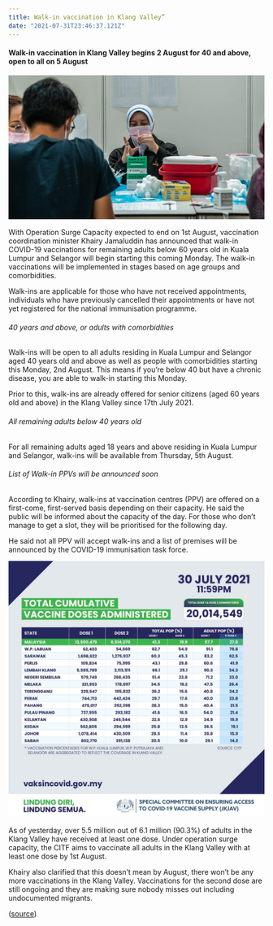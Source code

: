 ```yaml
---
title: Walk-in vaccination in Klang Valley”
date: "2021-07-31T23:46:37.121Z"
---
```


#### Walk-in vaccination in Klang Valley begins 2 August for 40 and above, open to all on 5 August

![Proton x70 SE](./walkin.jpg)

With Operation Surge Capacity expected to end on 1st August, vaccination coordination minister Khairy Jamaluddin has announced that walk-in COVID-19 vaccinations for remaining adults below 60 years old in Kuala Lumpur and Selangor will begin starting this coming Monday. The walk-in vaccinations will be implemented in stages based on age groups and comorbidities.

Walk-ins are applicable for those who have not received appointments, individuals who have previously cancelled their appointments or have not yet registered for the national immunisation programme.

###### 40 years and above, or adults with comorbidities
Walk-ins will be open to all adults residing in Kuala Lumpur and Selangor aged 40 years old and above as well as people with comorbidities starting this Monday, 2nd August. This means if you’re below 40 but have a chronic disease, you are able to walk-in starting this Monday.

Prior to this, walk-ins are already offered for senior citizens (aged 60 years old and above) in the Klang Valley since 17th July 2021.

###### All remaining adults below 40 years old
For all remaining adults aged 18 years and above residing in Kuala Lumpur and Selangor, walk-ins will be available from Thursday, 5th August.

###### List of Walk-in PPVs will be announced soon
According to Khairy, walk-ins at vaccination centres (PPV) are offered on a first-come, first-served basis depending on their capacity. He said the public will be informed about the capacity of the day. For those who don’t manage to get a slot, they will be prioritised for the following day.

He said not all PPV will accept walk-ins and a list of premises will be announced by the COVID-19 immunisation task force.

![Proton x70 SE](./cutf.jpg)

As of yesterday, over 5.5 million out of 6.1 million (90.3%) of adults in the Klang Valley have received at least one dose. Under operation surge capacity, the CITF aims to vaccinate all adults in the Klang Valley with at least one dose by 1st August.

Khairy also clarified that this doesn’t mean by August, there won’t be any more vaccinations in the Klang Valley. Vaccinations for the second dose are still ongoing and they are making sure nobody misses out including undocumented migrants.


([source](https://www.malaymail.com/news/malaysia/2021/07/31/khairy-walk-in-vaccinations-in-klang-valley-begin-on-august-2/1994109))

